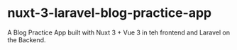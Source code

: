 # nuxt-3-laravel-blog-practice-app

A Blog Practice App built with Nuxt 3 + Vue 3 in teh frontend and Laravel on the Backend.
